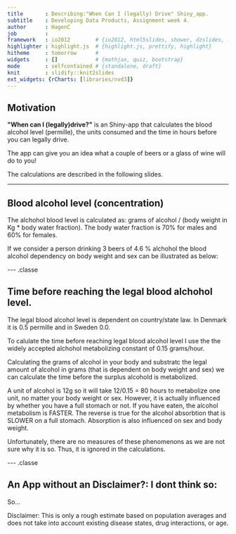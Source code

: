```yaml
---
title       : Describing:"When Can I (legally) Drive" Shiny_app.
subtitle    : Developing Data Products, Assignment week 4.
author      : HagenC
job         : 
framework   : io2012        # {io2012, html5slides, shower, dzslides, ...}
highlighter : highlight.js  # {highlight.js, prettify, highlight}
hitheme     : tomorrow      # 
widgets     : []            # {mathjax, quiz, bootstrap}
mode        : selfcontained # {standalone, draft}
knit        : slidify::knit2slides
ext_widgets: {rCharts: [libraries/nvd3]}
---
```



## Motivation

**"When can I (legally)drive?"** is an Shiny-app that calculates the blood alcohol level (permille),
the units consumed and the time in hours before you can legally drive.

The app can give you an idea what a couple of beers or a glass of wine will do to you!

The calculations are described in the following slides.


---  

## Blood alcohol level (concentration)

The alchohol blood level is calculated as: grams of alcohol / (body weight in Kg * body water fraction).
The body water fraction is 70% for males and 60% for females. 

If we consider a person drinking 3 beers of 4.6 % alchohol the blood alcohol dependency on body weight and sex can be illustrated as below: 


<div id = 'chart1' class = 'rChart nvd3'></div>
<script type='text/javascript'>
 $(document).ready(function(){
      drawchart1()
    });
    function drawchart1(){  
      var opts = {
 "dom": "chart1",
"width":    800,
"height":    400,
"x": "Kg",
"y": "Pro",
"group": "sex",
"type": "multiBarChart",
"id": "chart1" 
},
        data = [
 {
 "Kg": 50,
"Pro": 1.314285714286,
"sex": "Male" 
},
{
 "Kg": 51,
"Pro": 1.288515406162,
"sex": "Male" 
},
{
 "Kg": 52,
"Pro": 1.263736263736,
"sex": "Male" 
},
{
 "Kg": 53,
"Pro": 1.239892183288,
"sex": "Male" 
},
{
 "Kg": 54,
"Pro": 1.216931216931,
"sex": "Male" 
},
{
 "Kg": 55,
"Pro": 1.194805194805,
"sex": "Male" 
},
{
 "Kg": 56,
"Pro": 1.173469387755,
"sex": "Male" 
},
{
 "Kg": 57,
"Pro": 1.152882205514,
"sex": "Male" 
},
{
 "Kg": 58,
"Pro": 1.133004926108,
"sex": "Male" 
},
{
 "Kg": 59,
"Pro": 1.113801452785,
"sex": "Male" 
},
{
 "Kg": 60,
"Pro": 1.095238095238,
"sex": "Male" 
},
{
 "Kg": 61,
"Pro": 1.077283372365,
"sex": "Male" 
},
{
 "Kg": 62,
"Pro": 1.059907834101,
"sex": "Male" 
},
{
 "Kg": 63,
"Pro": 1.043083900227,
"sex": "Male" 
},
{
 "Kg": 64,
"Pro": 1.026785714286,
"sex": "Male" 
},
{
 "Kg": 65,
"Pro": 1.010989010989,
"sex": "Male" 
},
{
 "Kg": 66,
"Pro": 0.995670995671,
"sex": "Male" 
},
{
 "Kg": 67,
"Pro": 0.9808102345416,
"sex": "Male" 
},
{
 "Kg": 68,
"Pro": 0.9663865546218,
"sex": "Male" 
},
{
 "Kg": 69,
"Pro": 0.952380952381,
"sex": "Male" 
},
{
 "Kg": 70,
"Pro": 0.9387755102041,
"sex": "Male" 
},
{
 "Kg": 71,
"Pro": 0.9255533199195,
"sex": "Male" 
},
{
 "Kg": 72,
"Pro": 0.9126984126984,
"sex": "Male" 
},
{
 "Kg": 73,
"Pro": 0.9001956947162,
"sex": "Male" 
},
{
 "Kg": 74,
"Pro": 0.8880308880309,
"sex": "Male" 
},
{
 "Kg": 75,
"Pro": 0.8761904761905,
"sex": "Male" 
},
{
 "Kg": 76,
"Pro": 0.8646616541353,
"sex": "Male" 
},
{
 "Kg": 77,
"Pro": 0.8534322820037,
"sex": "Male" 
},
{
 "Kg": 78,
"Pro": 0.8424908424908,
"sex": "Male" 
},
{
 "Kg": 79,
"Pro": 0.8318264014467,
"sex": "Male" 
},
{
 "Kg": 80,
"Pro": 0.8214285714286,
"sex": "Male" 
},
{
 "Kg": 81,
"Pro": 0.8112874779541,
"sex": "Male" 
},
{
 "Kg": 82,
"Pro": 0.801393728223,
"sex": "Male" 
},
{
 "Kg": 83,
"Pro": 0.7917383820998,
"sex": "Male" 
},
{
 "Kg": 84,
"Pro": 0.7823129251701,
"sex": "Male" 
},
{
 "Kg": 85,
"Pro": 0.7731092436975,
"sex": "Male" 
},
{
 "Kg": 86,
"Pro": 0.7641196013289,
"sex": "Male" 
},
{
 "Kg": 87,
"Pro": 0.7553366174056,
"sex": "Male" 
},
{
 "Kg": 88,
"Pro": 0.7467532467532,
"sex": "Male" 
},
{
 "Kg": 89,
"Pro": 0.7383627608347,
"sex": "Male" 
},
{
 "Kg": 90,
"Pro": 0.7301587301587,
"sex": "Male" 
},
{
 "Kg": 91,
"Pro": 0.7221350078493,
"sex": "Male" 
},
{
 "Kg": 92,
"Pro": 0.7142857142857,
"sex": "Male" 
},
{
 "Kg": 93,
"Pro": 0.7066052227343,
"sex": "Male" 
},
{
 "Kg": 94,
"Pro": 0.6990881458967,
"sex": "Male" 
},
{
 "Kg": 95,
"Pro": 0.6917293233083,
"sex": "Male" 
},
{
 "Kg": 96,
"Pro": 0.6845238095238,
"sex": "Male" 
},
{
 "Kg": 97,
"Pro": 0.6774668630339,
"sex": "Male" 
},
{
 "Kg": 98,
"Pro": 0.6705539358601,
"sex": "Male" 
},
{
 "Kg": 99,
"Pro": 0.6637806637807,
"sex": "Male" 
},
{
 "Kg": 100,
"Pro": 0.6571428571429,
"sex": "Male" 
},
{
 "Kg": 101,
"Pro": 0.6506364922207,
"sex": "Male" 
},
{
 "Kg": 102,
"Pro": 0.6442577030812,
"sex": "Male" 
},
{
 "Kg": 103,
"Pro": 0.6380027739251,
"sex": "Male" 
},
{
 "Kg": 104,
"Pro": 0.6318681318681,
"sex": "Male" 
},
{
 "Kg": 105,
"Pro": 0.6258503401361,
"sex": "Male" 
},
{
 "Kg": 106,
"Pro": 0.6199460916442,
"sex": "Male" 
},
{
 "Kg": 107,
"Pro": 0.6141522029372,
"sex": "Male" 
},
{
 "Kg": 108,
"Pro": 0.6084656084656,
"sex": "Male" 
},
{
 "Kg": 109,
"Pro": 0.6028833551769,
"sex": "Male" 
},
{
 "Kg": 110,
"Pro": 0.5974025974026,
"sex": "Male" 
},
{
 "Kg": 111,
"Pro": 0.5920205920206,
"sex": "Male" 
},
{
 "Kg": 112,
"Pro": 0.5867346938776,
"sex": "Male" 
},
{
 "Kg": 113,
"Pro": 0.5815423514539,
"sex": "Male" 
},
{
 "Kg": 114,
"Pro": 0.5764411027569,
"sex": "Male" 
},
{
 "Kg": 115,
"Pro": 0.5714285714286,
"sex": "Male" 
},
{
 "Kg": 116,
"Pro": 0.5665024630542,
"sex": "Male" 
},
{
 "Kg": 117,
"Pro": 0.5616605616606,
"sex": "Male" 
},
{
 "Kg": 118,
"Pro": 0.5569007263923,
"sex": "Male" 
},
{
 "Kg": 119,
"Pro": 0.5522208883553,
"sex": "Male" 
},
{
 "Kg": 120,
"Pro": 0.547619047619,
"sex": "Male" 
},
{
 "Kg": 50,
"Pro": 1.533333333333,
"sex": "Female" 
},
{
 "Kg": 51,
"Pro": 1.503267973856,
"sex": "Female" 
},
{
 "Kg": 52,
"Pro": 1.474358974359,
"sex": "Female" 
},
{
 "Kg": 53,
"Pro": 1.446540880503,
"sex": "Female" 
},
{
 "Kg": 54,
"Pro":  1.41975308642,
"sex": "Female" 
},
{
 "Kg": 55,
"Pro": 1.393939393939,
"sex": "Female" 
},
{
 "Kg": 56,
"Pro": 1.369047619048,
"sex": "Female" 
},
{
 "Kg": 57,
"Pro": 1.345029239766,
"sex": "Female" 
},
{
 "Kg": 58,
"Pro":  1.32183908046,
"sex": "Female" 
},
{
 "Kg": 59,
"Pro": 1.299435028249,
"sex": "Female" 
},
{
 "Kg": 60,
"Pro": 1.277777777778,
"sex": "Female" 
},
{
 "Kg": 61,
"Pro": 1.256830601093,
"sex": "Female" 
},
{
 "Kg": 62,
"Pro": 1.236559139785,
"sex": "Female" 
},
{
 "Kg": 63,
"Pro": 1.216931216931,
"sex": "Female" 
},
{
 "Kg": 64,
"Pro": 1.197916666667,
"sex": "Female" 
},
{
 "Kg": 65,
"Pro": 1.179487179487,
"sex": "Female" 
},
{
 "Kg": 66,
"Pro": 1.161616161616,
"sex": "Female" 
},
{
 "Kg": 67,
"Pro": 1.144278606965,
"sex": "Female" 
},
{
 "Kg": 68,
"Pro": 1.127450980392,
"sex": "Female" 
},
{
 "Kg": 69,
"Pro": 1.111111111111,
"sex": "Female" 
},
{
 "Kg": 70,
"Pro": 1.095238095238,
"sex": "Female" 
},
{
 "Kg": 71,
"Pro": 1.079812206573,
"sex": "Female" 
},
{
 "Kg": 72,
"Pro": 1.064814814815,
"sex": "Female" 
},
{
 "Kg": 73,
"Pro": 1.050228310502,
"sex": "Female" 
},
{
 "Kg": 74,
"Pro": 1.036036036036,
"sex": "Female" 
},
{
 "Kg": 75,
"Pro": 1.022222222222,
"sex": "Female" 
},
{
 "Kg": 76,
"Pro": 1.008771929825,
"sex": "Female" 
},
{
 "Kg": 77,
"Pro": 0.995670995671,
"sex": "Female" 
},
{
 "Kg": 78,
"Pro": 0.982905982906,
"sex": "Female" 
},
{
 "Kg": 79,
"Pro": 0.9704641350211,
"sex": "Female" 
},
{
 "Kg": 80,
"Pro": 0.9583333333333,
"sex": "Female" 
},
{
 "Kg": 81,
"Pro": 0.9465020576132,
"sex": "Female" 
},
{
 "Kg": 82,
"Pro": 0.9349593495935,
"sex": "Female" 
},
{
 "Kg": 83,
"Pro": 0.9236947791165,
"sex": "Female" 
},
{
 "Kg": 84,
"Pro": 0.9126984126984,
"sex": "Female" 
},
{
 "Kg": 85,
"Pro": 0.9019607843137,
"sex": "Female" 
},
{
 "Kg": 86,
"Pro": 0.8914728682171,
"sex": "Female" 
},
{
 "Kg": 87,
"Pro": 0.8812260536398,
"sex": "Female" 
},
{
 "Kg": 88,
"Pro": 0.8712121212121,
"sex": "Female" 
},
{
 "Kg": 89,
"Pro": 0.8614232209738,
"sex": "Female" 
},
{
 "Kg": 90,
"Pro": 0.8518518518519,
"sex": "Female" 
},
{
 "Kg": 91,
"Pro": 0.8424908424908,
"sex": "Female" 
},
{
 "Kg": 92,
"Pro": 0.8333333333333,
"sex": "Female" 
},
{
 "Kg": 93,
"Pro": 0.8243727598566,
"sex": "Female" 
},
{
 "Kg": 94,
"Pro": 0.8156028368794,
"sex": "Female" 
},
{
 "Kg": 95,
"Pro": 0.8070175438596,
"sex": "Female" 
},
{
 "Kg": 96,
"Pro": 0.7986111111111,
"sex": "Female" 
},
{
 "Kg": 97,
"Pro": 0.7903780068729,
"sex": "Female" 
},
{
 "Kg": 98,
"Pro": 0.7823129251701,
"sex": "Female" 
},
{
 "Kg": 99,
"Pro": 0.7744107744108,
"sex": "Female" 
},
{
 "Kg": 100,
"Pro": 0.7666666666667,
"sex": "Female" 
},
{
 "Kg": 101,
"Pro": 0.7590759075908,
"sex": "Female" 
},
{
 "Kg": 102,
"Pro": 0.7516339869281,
"sex": "Female" 
},
{
 "Kg": 103,
"Pro": 0.7443365695793,
"sex": "Female" 
},
{
 "Kg": 104,
"Pro": 0.7371794871795,
"sex": "Female" 
},
{
 "Kg": 105,
"Pro": 0.7301587301587,
"sex": "Female" 
},
{
 "Kg": 106,
"Pro": 0.7232704402516,
"sex": "Female" 
},
{
 "Kg": 107,
"Pro": 0.7165109034268,
"sex": "Female" 
},
{
 "Kg": 108,
"Pro": 0.7098765432099,
"sex": "Female" 
},
{
 "Kg": 109,
"Pro": 0.7033639143731,
"sex": "Female" 
},
{
 "Kg": 110,
"Pro": 0.6969696969697,
"sex": "Female" 
},
{
 "Kg": 111,
"Pro": 0.6906906906907,
"sex": "Female" 
},
{
 "Kg": 112,
"Pro": 0.6845238095238,
"sex": "Female" 
},
{
 "Kg": 113,
"Pro": 0.6784660766962,
"sex": "Female" 
},
{
 "Kg": 114,
"Pro": 0.672514619883,
"sex": "Female" 
},
{
 "Kg": 115,
"Pro": 0.6666666666667,
"sex": "Female" 
},
{
 "Kg": 116,
"Pro": 0.6609195402299,
"sex": "Female" 
},
{
 "Kg": 117,
"Pro": 0.6552706552707,
"sex": "Female" 
},
{
 "Kg": 118,
"Pro": 0.6497175141243,
"sex": "Female" 
},
{
 "Kg": 119,
"Pro": 0.6442577030812,
"sex": "Female" 
},
{
 "Kg": 120,
"Pro": 0.6388888888889,
"sex": "Female" 
} 
]
  
      if(!(opts.type==="pieChart" || opts.type==="sparklinePlus" || opts.type==="bulletChart")) {
        var data = d3.nest()
          .key(function(d){
            //return opts.group === undefined ? 'main' : d[opts.group]
            //instead of main would think a better default is opts.x
            return opts.group === undefined ? opts.y : d[opts.group];
          })
          .entries(data);
      }
      
      if (opts.disabled != undefined){
        data.map(function(d, i){
          d.disabled = opts.disabled[i]
        })
      }
      
      nv.addGraph(function() {
        var chart = nv.models[opts.type]()
          .width(opts.width)
          .height(opts.height)
          
        if (opts.type != "bulletChart"){
          chart
            .x(function(d) { return d[opts.x] })
            .y(function(d) { return d[opts.y] })
        }
          
         
        chart
  .margin({
 "left":    100 
})
          
        chart.xAxis
  .axisLabel("Body weight (Kg)")

        
        
        chart.yAxis
  .axisLabel("Blood Alcohol Level (Permille)")
      
       d3.select("#" + opts.id)
        .append('svg')
        .datum(data)
        .transition().duration(500)
        .call(chart);

       nv.utils.windowResize(chart.update);
       return chart;
      });
    };
</script>

--- .classe 

## Time before reaching the legal blood alchohol level.

The legal blood alcohol level is dependent on country/state law. In Denmark it is 0.5 permille and in Sweden 0.0.

To calulate the time before reaching legal blood alcohol level I use the the widely accepted alchohol metabolizing constant of 0.15 grams/hour. 

Calculating the grams of alcohol in your body and substratc the legal amount of alcohol in grams (that is dependent on body weight and sex) we can calculate the time before the surplus alcohold is metabolized. 

A unit of alcohol is 12g so it will take 12/0.15 = 80 hours to metabolize one unit, no matter your body weight or sex. However, it is actually influenced by whether you have a full stomach or not. If you have eaten, the alcohol metabolism is FASTER. The reverse is true for the alcohol absorbtion that is SLOWER on a full stomach. Absorption is also influenced on sex and body weight. 

Unfortunately, there are no measures of these phenomenons as we are not sure why it is so. Thus, it is ignored in the calculations. 



--- .classe 

## An App without an Disclaimer?: I dont think so:

So...

Disclaimer:  This is only a rough estimate based on population averages and does not take into account existing disease states, drug interactions, or age.




